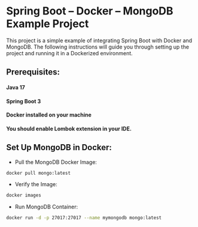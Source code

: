 # Spring Boot – Docker – MongoDB Example Project

This project is a simple example of integrating Spring Boot with Docker and MongoDB. The following instructions will guide you through setting up the project and running it in a Dockerized environment.

## Prerequisites:

#### Java 17
#### Spring Boot 3
#### Docker installed on your machine
#### You should enable Lombok extension in your IDE.

## Set Up MongoDB in Docker:
- Pull the MongoDB Docker Image:
```bash
docker pull mongo:latest
```
- Verify the Image:
```bash
docker images
```
- Run MongoDB Container:
```bash
docker run -d -p 27017:27017 --name mymongodb mongo:latest
```
